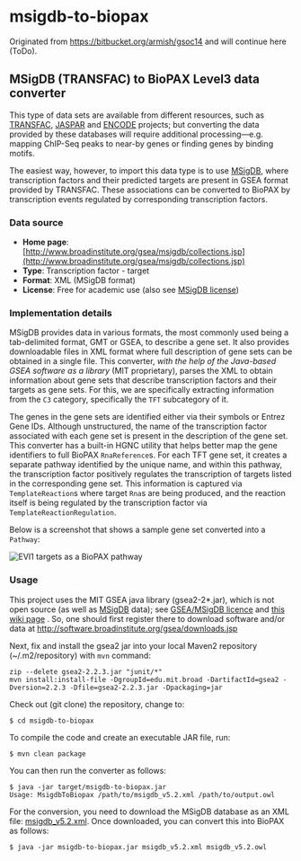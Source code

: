# msigdb-to-biopax
Originated from https://bitbucket.org/armish/gsoc14 and will continue here (ToDo).

## MSigDB (TRANSFAC) to BioPAX Level3 data converter
This type of data sets are available from different resources, such as 
[TRANSFAC](http://www.biobase-international.com/gene-regulation), [JASPAR](http://jaspar.genereg.net/) and [ENCODE](http://www.genome.gov/Encode/) projects; 
but converting the data provided by these databases will require additional 
processing—e.g. mapping ChIP-Seq peaks to near-by genes or finding genes 
by binding motifs.

The easiest way, however, to import this data type is to use [MSigDB](http://www.broadinstitute.org/gsea/msigdb/collections.jsp), 
where transcription factors and their predicted targets are present in 
GSEA format provided by TRANSFAC. These associations can be converted to 
BioPAX by transcription events regulated by corresponding transcription factors.

### Data source
- **Home page**: [http://www.broadinstitute.org/gsea/msigdb/collections.jsp](http://www.broadinstitute.org/gsea/msigdb/collections.jsp)
- **Type**: Transcription factor - target
- **Format**: XML (MSigDB format)
- **License**: Free for academic use (also see [MSigDB license](http://www.broadinstitute.org/cancer/software/gsea/wiki/index.php/MSigDB_License))

### Implementation details
MSigDB provides data in various formats, the most commonly used being a 
tab-delimited format, GMT or GSEA, to describe a gene set.
It also provides downloadable files in XML format where full description 
of gene sets can be obtained in a single file.
This converter, _with the help of the Java-based GSEA software as a library_ (MIT proprietary), 
parses the XML to obtain information about gene sets that describe 
transcription factors and their targets as gene sets. For this, we are 
specifically extracting information from the `C3` category, specifically 
the `TFT` subcategory of it.

The genes in the gene sets are identified either via their symbols or 
Entrez Gene IDs. Although unstructured, the name of the transcription 
factor associated with each gene set is present in the description of 
the gene set. This converter has a built-in HGNC utility that helps 
better map the gene identifiers to full BioPAX `RnaReference`s.
For each TFT gene set, it creates a separate pathway identified by the 
unique name, and within this pathway, the transcription factor positively 
regulates the transcription of targets listed in the corresponding gene set.
This information is captured via `TemplateReaction`s where target `Rna`s 
are being produced, and the reaction itself is being regulated by the 
transcription factor via `TemplateReactionRegulation`.

Below is a screenshot that shows a sample gene set converted into a `Pathway`:

![EVI1 targets as a BioPAX pathway](https://bitbucket.org/armish/gsoc14/downloads/goal5_screenshot_singlegeneset.png)

### Usage
This project uses the MIT GSEA java library (gsea2-2*.jar), which is not open source (as well as 
[MSigDB](http://software.broadinstitute.org/cancer/software/gsea/wiki/index.php/MSigDB_Acknowledgements) data); see 
[GSEA/MSigDB licence](http://software.broadinstitute.org/gsea/msigdb/download_file.jsp?filePath=/resources/licenses/gsea_msigdb_license.txt)
and [this wiki page](http://software.broadinstitute.org/cancer/software/gsea/wiki/index.php/MSigDB_License) .
So, one should first register there to download software and/or data at http://software.broadinstitute.org/gsea/downloads.jsp

Next, fix and install the gsea2 jar into your local Maven2 repository (~/.m2/repository) with `mvn` command:
```
zip --delete gsea2-2.2.3.jar "junit/*"
mvn install:install-file -DgroupId=edu.mit.broad -DartifactId=gsea2 -Dversion=2.2.3 -Dfile=gsea2-2.2.3.jar -Dpackaging=jar
```

Check out (git clone) the repository, change to:

	$ cd msigdb-to-biopax

To compile the code and create an executable JAR file, run:

	$ mvn clean package

You can then run the converter as follows:

	$ java -jar target/msigdb-to-biopax.jar 
	Usage: MsigdbToBiopax /path/to/msigdb_v5.2.xml /path/to/output.owl

For the conversion, you need to download the MSigDB database as an XML file: [msigdb_v5.2.xml](http://www.broadinstitute.org/gsea/msigdb/download_file.jsp?filePath=/resources/msigdb/5.2/msigdb_v5.2.xml).
Once downloaded, you can convert this into BioPAX as follows:

	$ java -jar msigdb-to-biopax.jar msigdb_v5.2.xml msigdb_v5.2.owl

